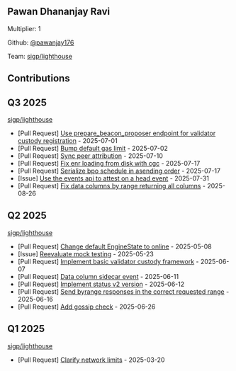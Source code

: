 
## Pawan Dhananjay Ravi
Multiplier: 1

Github: [@pawanjay176](https://github.com/pawanjay176)

Team: [sigp/lighthouse](https://github.com/sigp/lighthouse/pulls?q=author%3Apawanjay176)

## Contributions

## Q3 2025


[sigp/lighthouse](https://github.com/sigp/lighthouse)
* [Pull Request] [Use prepare_beacon_proposer endpoint for validator custody registration](https://github.com/sigp/lighthouse/pull/7681) - 2025-07-01
* [Pull Request] [Bump default gas limit](https://github.com/sigp/lighthouse/pull/7695) - 2025-07-02
* [Pull Request] [Sync peer attribution](https://github.com/sigp/lighthouse/pull/7726) - 2025-07-10
* [Pull Request] [Fix enr loading from disk with cgc](https://github.com/sigp/lighthouse/pull/7754) - 2025-07-17
* [Pull Request] [Serialize bpo schedule in asending order](https://github.com/sigp/lighthouse/pull/7753) - 2025-07-17
* [Issue] [Use the events api to attest on a head event](https://github.com/sigp/lighthouse/issues/7820) - 2025-07-31
* [Pull Request] [Fix data columns by range returning all columns](https://github.com/sigp/lighthouse/pull/7942) - 2025-08-26
## Q2 2025


[sigp/lighthouse](https://github.com/sigp/lighthouse)
* [Pull Request] [Change default EngineState to online](https://github.com/sigp/lighthouse/pull/7417) - 2025-05-08
* [Issue] [Reevaluate mock testing](https://github.com/sigp/lighthouse/issues/7513) - 2025-05-23
* [Pull Request] [Implement basic validator custody framework](https://github.com/sigp/lighthouse/pull/7578) - 2025-06-07
* [Pull Request] [Data column sidecar event](https://github.com/sigp/lighthouse/pull/7587) - 2025-06-11
* [Pull Request] [Implement status v2 version](https://github.com/sigp/lighthouse/pull/7590) - 2025-06-12
* [Pull Request] [Send byrange responses in the correct requested range](https://github.com/sigp/lighthouse/pull/7611) - 2025-06-16
* [Pull Request] [Add gossip check](https://github.com/sigp/lighthouse/pull/7652) - 2025-06-26
## Q1 2025

[sigp/lighthouse](https://github.com/sigp/lighthouse)
* [Pull Request] [Clarify network limits](https://github.com/sigp/lighthouse/pull/7175) - 2025-03-20
